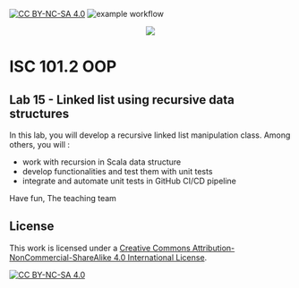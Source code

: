 [![CC BY-NC-SA 4.0][cc-by-nc-sa-shield]][cc-by-nc-sa]
![example workflow](https://github.com/github/docs/actions/workflows/main.yml/badge.svg)

<p align="center">
  <a href="https://isc.hevs.ch">
  <img src="https://user-images.githubusercontent.com/4624112/214764929-89aa8609-c540-4cc0-9905-23886814772e.png"/>    
  </a>
</p>

# ISC 101.2 OOP

## Lab 15 - Linked list using recursive data structures

In this lab, you will develop a recursive linked list manipulation class. Among others, you will : 

- work with recursion in Scala data structure
- develop functionalities and test them with unit tests
- integrate and automate unit tests in GitHub CI/CD pipeline 

Have fun, 
The teaching team

## License
This work is licensed under a
[Creative Commons Attribution-NonCommercial-ShareAlike 4.0 International License][cc-by-nc-sa].

[![CC BY-NC-SA 4.0][cc-by-nc-sa-image]][cc-by-nc-sa]

[cc-by-nc-sa]: http://creativecommons.org/licenses/by-nc-sa/4.0/
[cc-by-nc-sa-image]: https://licensebuttons.net/l/by-nc-sa/4.0/88x31.png
[cc-by-nc-sa-shield]: https://img.shields.io/badge/License-CC%20BY--NC--SA%204.0-lightgrey.svg
